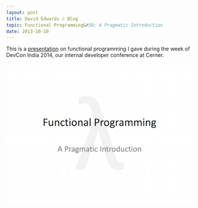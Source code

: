 ```yaml
---
layout: post
title: David Edwards / Blog
topic: Functional Programming&#58; A Pragmatic Introduction
date: 2013-10-10
---
```

This is a [presentation](https://www.dropbox.com/s/6vxhsf66m8q292z/fn-prog-intro.pdf?dl=0) on functional programming I gave during
the week of DevCon India 2014, our internal developer conference at Cerner.

[![Funtional Programming: A Pragmatic Introduction](/images/fn-prog-intro.png)](https://www.dropbox.com/s/6vxhsf66m8q292z/fn-prog-intro.pdf?dl=0 "Functional Programming: A Pragmatic Introduction")
